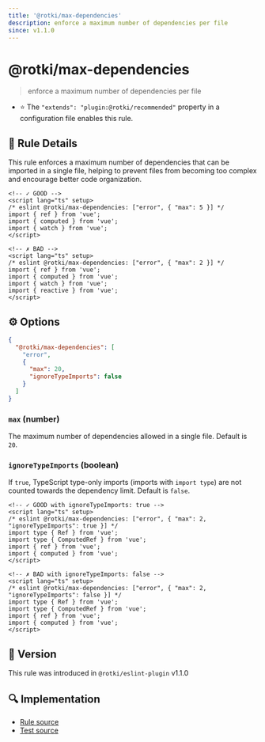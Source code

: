 ```yaml
---
title: '@rotki/max-dependencies'
description: enforce a maximum number of dependencies per file
since: v1.1.0
---
```


# @rotki/max-dependencies

> enforce a maximum number of dependencies per file

- :star: The `"extends": "plugin:@rotki/recommended"` property in a configuration file enables this rule.

## :book: Rule Details

This rule enforces a maximum number of dependencies that can be imported in a single file, helping to prevent files from becoming too complex and encourage better code organization.

<eslint-code-block>

<!-- eslint-skip -->

```vue
<!-- ✓ GOOD -->
<script lang="ts" setup>
/* eslint @rotki/max-dependencies: ["error", { "max": 5 }] */
import { ref } from 'vue';
import { computed } from 'vue';
import { watch } from 'vue';
</script>

<!-- ✗ BAD -->
<script lang="ts" setup>
/* eslint @rotki/max-dependencies: ["error", { "max": 2 }] */
import { ref } from 'vue';
import { computed } from 'vue';
import { watch } from 'vue';
import { reactive } from 'vue';
</script>
```

</eslint-code-block>

## :gear: Options

```json
{
  "@rotki/max-dependencies": [
    "error",
    {
      "max": 20,
      "ignoreTypeImports": false
    }
  ]
}
```

### `max` (number)

The maximum number of dependencies allowed in a single file. Default is `20`.

### `ignoreTypeImports` (boolean)

If `true`, TypeScript type-only imports (imports with `import type`) are not counted towards the dependency limit. Default is `false`.

<eslint-code-block>

<!-- eslint-skip -->

```vue
<!-- ✓ GOOD with ignoreTypeImports: true -->
<script lang="ts" setup>
/* eslint @rotki/max-dependencies: ["error", { "max": 2, "ignoreTypeImports": true }] */
import type { Ref } from 'vue';
import type { ComputedRef } from 'vue';
import { ref } from 'vue';
import { computed } from 'vue';
</script>

<!-- ✗ BAD with ignoreTypeImports: false -->
<script lang="ts" setup>
/* eslint @rotki/max-dependencies: ["error", { "max": 2, "ignoreTypeImports": false }] */
import type { Ref } from 'vue';
import type { ComputedRef } from 'vue';
import { ref } from 'vue';
import { computed } from 'vue';
</script>
```

</eslint-code-block>

## :rocket: Version

This rule was introduced in `@rotki/eslint-plugin` v1.1.0

## :mag: Implementation

- [Rule source](https://github.com/rotki/eslint-plugin/blob/master/src/rules/max-dependencies.ts)
- [Test source](https://github.com/rotki/eslint-plugin/tree/master/tests/rules/max-dependencies.ts)
